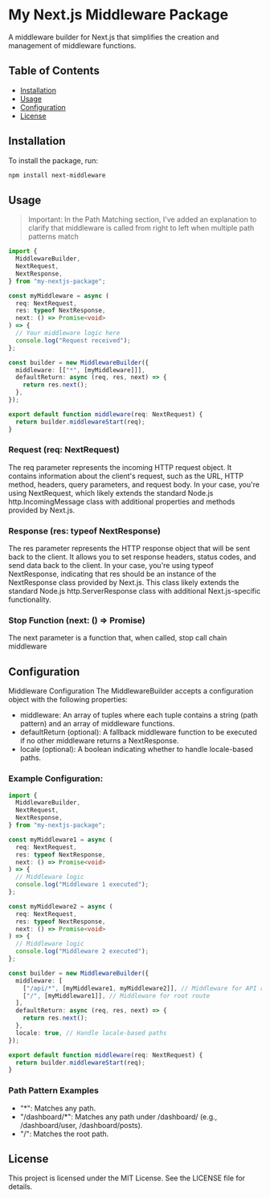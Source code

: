 # My Next.js Middleware Package

A middleware builder for Next.js that simplifies the creation and management of middleware functions.

## Table of Contents

- [Installation](#installation)
- [Usage](#usage)
- [Configuration](#configuration)
- [License](#license)

## Installation

To install the package, run:

```sh
npm install next-middleware
```

## Usage

> Important: In the Path Matching section, I've added an explanation to clarify that middleware is called from right to left when multiple path patterns match

```ts
import {
  MiddlewareBuilder,
  NextRequest,
  NextResponse,
} from "my-nextjs-package";

const myMiddleware = async (
  req: NextRequest,
  res: typeof NextResponse,
  next: () => Promise<void>
) => {
  // Your middleware logic here
  console.log("Request received");
};

const builder = new MiddlewareBuilder({
  middleware: [["*", [myMiddleware]]],
  defaultReturn: async (req, res, next) => {
    return res.next();
  },
});

export default function middleware(req: NextRequest) {
  return builder.middlewareStart(req);
}
```

### Request (req: NextRequest)

The req parameter represents the incoming HTTP request object. It contains information about the client's request, such as the URL, HTTP method, headers, query parameters, and request body. In your case, you're using NextRequest, which likely extends the standard Node.js http.IncomingMessage class with additional properties and methods provided by Next.js.

### Response (res: typeof NextResponse)

The res parameter represents the HTTP response object that will be sent back to the client. It allows you to set response headers, status codes, and send data back to the client. In your case, you're using typeof NextResponse, indicating that res should be an instance of the NextResponse class provided by Next.js. This class likely extends the standard Node.js http.ServerResponse class with additional Next.js-specific functionality.

### Stop Function (next: () => Promise<void>)

The next parameter is a function that, when called, stop call chain middleware

## Configuration

Middleware Configuration
The MiddlewareBuilder accepts a configuration object with the following properties:

- middleware: An array of tuples where each tuple contains a string (path pattern) and an array of middleware functions.
- defaultReturn (optional): A fallback middleware function to be executed if no other middleware returns a NextResponse.
- locale (optional): A boolean indicating whether to handle locale-based paths.

### Example Configuration:

```ts
import {
  MiddlewareBuilder,
  NextRequest,
  NextResponse,
} from "my-nextjs-package";

const myMiddleware1 = async (
  req: NextRequest,
  res: typeof NextResponse,
  next: () => Promise<void>
) => {
  // Middleware logic
  console.log("Middleware 1 executed");
};

const myMiddleware2 = async (
  req: NextRequest,
  res: typeof NextResponse,
  next: () => Promise<void>
) => {
  // Middleware logic
  console.log("Middleware 2 executed");
};

const builder = new MiddlewareBuilder({
  middleware: [
    ["/api/*", [myMiddleware1, myMiddleware2]], // Middleware for API routes
    ["/", [myMiddleware1]], // Middleware for root route
  ],
  defaultReturn: async (req, res, next) => {
    return res.next();
  },
  locale: true, // Handle locale-based paths
});

export default function middleware(req: NextRequest) {
  return builder.middlewareStart(req);
}
```

### Path Pattern Examples

- "\*": Matches any path.
- "/dashboard/\*": Matches any path under /dashboard/ (e.g., /dashboard/user, /dashboard/posts).
- "/": Matches the root path.

## License

This project is licensed under the MIT License. See the LICENSE file for details.

